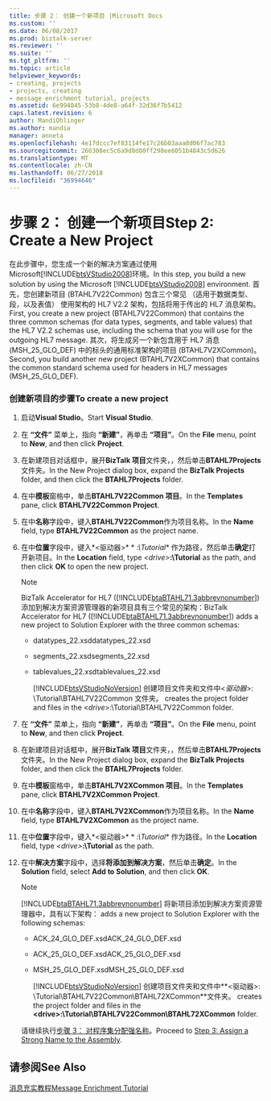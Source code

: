 ```yaml
---
title: 步骤 2： 创建一个新项目 |Microsoft Docs
ms.custom: ''
ms.date: 06/08/2017
ms.prod: biztalk-server
ms.reviewer: ''
ms.suite: ''
ms.tgt_pltfrm: ''
ms.topic: article
helpviewer_keywords:
- creating, projects
- projects, creating
- message enrichment tutorial, projects
ms.assetid: 6e994845-53b8-4de8-a64f-32d36f7b5412
caps.latest.revision: 6
author: MandiOhlinger
ms.author: mandia
manager: anneta
ms.openlocfilehash: 4e17dccc7ef83114fe17c26b03aaa8d06f7ac783
ms.sourcegitcommit: 266308ec5c6a9d8d80ff298ee6051b4843c5d626
ms.translationtype: MT
ms.contentlocale: zh-CN
ms.lasthandoff: 06/27/2018
ms.locfileid: "36994646"
---
```

# <a name="step-2-create-a-new-project"></a><span data-ttu-id="dc248-102">步骤 2： 创建一个新项目</span><span class="sxs-lookup"><span data-stu-id="dc248-102">Step 2: Create a New Project</span></span>
<span data-ttu-id="dc248-103">在此步骤中，您生成一个新的解决方案通过使用 Microsoft[!INCLUDE[btsVStudio2008](../../includes/btsvstudio2008-md.md)]环境。</span><span class="sxs-lookup"><span data-stu-id="dc248-103">In this step, you build a new solution by using the Microsoft [!INCLUDE[btsVStudio2008](../../includes/btsvstudio2008-md.md)] environment.</span></span> <span data-ttu-id="dc248-104">首先，您创建新项目 (BTAHL7V22Common) 包含三个常见 （适用于数据类型、 段，以及表值） 使用架构的 HL7 V2.2 架构，包括将用于传出的 HL7 消息架构。</span><span class="sxs-lookup"><span data-stu-id="dc248-104">First, you create a new project (BTAHL7V22Common) that contains the three common schemas (for data types, segments, and table values) that the HL7 V2.2 schemas use, including the schema that you will use for the outgoing HL7 message.</span></span> <span data-ttu-id="dc248-105">其次，将生成另一个新包含用于 HL7 消息 (MSH_25_GLO_DEF) 中的标头的通用标准架构的项目 (BTAHL7V2XCommon)。</span><span class="sxs-lookup"><span data-stu-id="dc248-105">Second, you build another new project (BTAHL7V2XCommon) that contains the common standard schema used for headers in HL7 messages (MSH_25_GLO_DEF).</span></span>  
  
### <a name="to-create-a-new-project"></a><span data-ttu-id="dc248-106">创建新项目的步骤</span><span class="sxs-lookup"><span data-stu-id="dc248-106">To create a new project</span></span>  
  
1. <span data-ttu-id="dc248-107">启动**Visual Studio**。</span><span class="sxs-lookup"><span data-stu-id="dc248-107">Start **Visual Studio**.</span></span>  
  
2. <span data-ttu-id="dc248-108">在 **“文件”** 菜单上，指向 **“新建”**，再单击 **“项目”**。</span><span class="sxs-lookup"><span data-stu-id="dc248-108">On the **File** menu, point to **New**, and then click **Project**.</span></span>  
  
3. <span data-ttu-id="dc248-109">在新建项目对话框中，展开**BizTalk 项目**文件夹，，然后单击**BTAHL7Projects**文件夹。</span><span class="sxs-lookup"><span data-stu-id="dc248-109">In the New Project dialog box, expand the **BizTalk Projects** folder, and then click the **BTAHL7Projects** folder.</span></span>  
  
4. <span data-ttu-id="dc248-110">在中**模板**窗格中，单击**BTAHL7V22Common 项目**。</span><span class="sxs-lookup"><span data-stu-id="dc248-110">In the **Templates** pane, click **BTAHL7V22Common Project**.</span></span>  
  
5. <span data-ttu-id="dc248-111">在中**名称**字段中，键入**BTAHL7V22Common**作为项目名称。</span><span class="sxs-lookup"><span data-stu-id="dc248-111">In the **Name** field, type **BTAHL7V22Common** as the project name.</span></span>  
  
6. <span data-ttu-id="dc248-112">在中**位置**字段中，键入*\<驱动器\>* * *:\Tutorial** 作为路径，然后单击**确定**打开新项目。</span><span class="sxs-lookup"><span data-stu-id="dc248-112">In the **Location** field, type *\<drive\>***:\Tutorial** as the path, and then click **OK** to open the new project.</span></span>  
  
   > [!NOTE]
   >  <span data-ttu-id="dc248-113">BizTalk Accelerator for HL7 ([!INCLUDE[btaBTAHL71.3abbrevnonumber](../../includes/btabtahl71-3abbrevnonumber-md.md)]) 添加到解决方案资源管理器的新项目具有三个常见的架构：</span><span class="sxs-lookup"><span data-stu-id="dc248-113">BizTalk Accelerator for HL7 ([!INCLUDE[btaBTAHL71.3abbrevnonumber](../../includes/btabtahl71-3abbrevnonumber-md.md)]) adds a new project to Solution Explorer with the three common schemas:</span></span>  
  
   - <span data-ttu-id="dc248-114">datatypes_22.xsd</span><span class="sxs-lookup"><span data-stu-id="dc248-114">datatypes_22.xsd</span></span>  
  
   - <span data-ttu-id="dc248-115">segments_22.xsd</span><span class="sxs-lookup"><span data-stu-id="dc248-115">segments_22.xsd</span></span>  
  
   - <span data-ttu-id="dc248-116">tablevalues_22.xsd</span><span class="sxs-lookup"><span data-stu-id="dc248-116">tablevalues_22.xsd</span></span>  
  
     [!INCLUDE[btsVStudioNoVersion](../../includes/btsvstudionoversion-md.md)]<span data-ttu-id="dc248-117"> 创建项目文件夹和文件中\<*驱动器*\>: \Tutorial\BTAHL7V22Common 文件夹。</span><span class="sxs-lookup"><span data-stu-id="dc248-117"> creates the project folder and files in the \<*drive*\>:\Tutorial\BTAHL7V22Common folder.</span></span>  
  
7. <span data-ttu-id="dc248-118">在 **“文件”** 菜单上，指向 **“新建”**，再单击 **“项目”**。</span><span class="sxs-lookup"><span data-stu-id="dc248-118">On the **File** menu, point to **New**, and then click **Project**.</span></span>  
  
8. <span data-ttu-id="dc248-119">在新建项目对话框中，展开**BizTalk 项目**文件夹，，然后单击**BTAHL7Projects**文件夹。</span><span class="sxs-lookup"><span data-stu-id="dc248-119">In the New Project dialog box, expand the **BizTalk Projects** folder, and then click the **BTAHL7Projects** folder.</span></span>  
  
9. <span data-ttu-id="dc248-120">在中**模板**窗格中，单击**BTAHL7V2XCommon 项目**。</span><span class="sxs-lookup"><span data-stu-id="dc248-120">In the **Templates** pane, click **BTAHL7V2XCommon Project**.</span></span>  
  
10. <span data-ttu-id="dc248-121">在中**名称**字段中，键入**BTAHL7V2XCommon**作为项目名称。</span><span class="sxs-lookup"><span data-stu-id="dc248-121">In the **Name** field, type **BTAHL7V2XCommon** as the project name.</span></span>  
  
11. <span data-ttu-id="dc248-122">在中**位置**字段中，键入*\<驱动器\>* * *:\Tutorial** 作为路径。</span><span class="sxs-lookup"><span data-stu-id="dc248-122">In the **Location** field, type *\<drive\>***:\Tutorial** as the path.</span></span>  
  
12. <span data-ttu-id="dc248-123">在中**解决方案**字段中，选择**将添加到解决方案**，然后单击**确定**。</span><span class="sxs-lookup"><span data-stu-id="dc248-123">In the **Solution** field, select **Add to Solution**, and then click **OK**.</span></span>  
  
    > [!NOTE]
    >  [!INCLUDE[btaBTAHL71.3abbrevnonumber](../../includes/btabtahl71-3abbrevnonumber-md.md)]<span data-ttu-id="dc248-124"> 将新项目添加到解决方案资源管理器中，具有以下架构：</span><span class="sxs-lookup"><span data-stu-id="dc248-124"> adds a new project to Solution Explorer with the following schemas:</span></span>  
  
    - <span data-ttu-id="dc248-125">ACK_24_GLO_DEF.xsd</span><span class="sxs-lookup"><span data-stu-id="dc248-125">ACK_24_GLO_DEF.xsd</span></span>  
  
    - <span data-ttu-id="dc248-126">ACK_25_GLO_DEF.xsd</span><span class="sxs-lookup"><span data-stu-id="dc248-126">ACK_25_GLO_DEF.xsd</span></span>  
  
    - <span data-ttu-id="dc248-127">MSH_25_GLO_DEF.xsd</span><span class="sxs-lookup"><span data-stu-id="dc248-127">MSH_25_GLO_DEF.xsd</span></span>  
  
      [!INCLUDE[btsVStudioNoVersion](../../includes/btsvstudionoversion-md.md)]<span data-ttu-id="dc248-128"> 创建项目文件夹和文件中**\<驱动器\>: \Tutorial\BTAHL7V22Common\BTAHL72XCommon**文件夹。</span><span class="sxs-lookup"><span data-stu-id="dc248-128"> creates the project folder and files in the **\<drive\>:\Tutorial\BTAHL7V22Common\BTAHL72XCommon** folder.</span></span>  
  
    <span data-ttu-id="dc248-129">请继续执行[步骤 3： 对程序集分配强名称](../../adapters-and-accelerators/accelerator-hl7/step-3-assign-a-strong-name-to-the-assembly.md)。</span><span class="sxs-lookup"><span data-stu-id="dc248-129">Proceed to [Step 3: Assign a Strong Name to the Assembly](../../adapters-and-accelerators/accelerator-hl7/step-3-assign-a-strong-name-to-the-assembly.md).</span></span>  
  
## <a name="see-also"></a><span data-ttu-id="dc248-130">请参阅</span><span class="sxs-lookup"><span data-stu-id="dc248-130">See Also</span></span>  
 [<span data-ttu-id="dc248-131">消息充实教程</span><span class="sxs-lookup"><span data-stu-id="dc248-131">Message Enrichment Tutorial</span></span>](../../adapters-and-accelerators/accelerator-hl7/message-enrichment-tutorial.md)